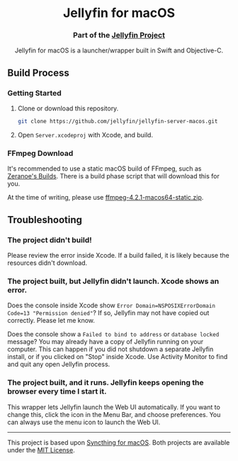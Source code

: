 <h1 align="center">Jellyfin for macOS</h1>
<h3 align="center">Part of the <a href="https://jellyfin.media">Jellyfin Project</a></h3>

<p align="center">
Jellyfin for macOS is a launcher/wrapper built in Swift and Objective-C.
</p>

## Build Process

### Getting Started

1. Clone or download this repository.
   ```sh
   git clone https://github.com/jellyfin/jellyfin-server-macos.git
   ```
2. Open `Server.xcodeproj` with Xcode, and build.


### FFmpeg Download

It's recommended to use a static macOS build of FFmpeg, such as [Zeranoe's Builds](https://ffmpeg.zeranoe.com/builds/macos64/static/). There is a build phase script that will download this for you.

At the time of writing, please use [ffmpeg-4.2.1-macos64-static.zip](https://ffmpeg.zeranoe.com/builds/macos64/static/ffmpeg-4.2.1-macos64-static.zip).


## Troubleshooting

### The project didn't build!

Please review the error inside Xcode. If a build failed, it is likely because the resources didn't download.

### The project built, but Jellyfin didn't launch. Xcode shows an error.

Does the console inside Xcode show `Error Domain=NSPOSIXErrorDomain Code=13 "Permission denied"`? If so, Jellyfin may not have copied out correctly. Please let me know.

Does the console show a `Failed to bind to address` or `database locked` message? You may already have a copy of Jellyfin running on your computer. This can happen if you did not shutdown a separate Jellyfin install, or if you clicked on "Stop" inside Xcode. Use Activity Monitor to find and quit any open Jellyfin process.

### The project built, and it runs. Jellyfin keeps opening the browser every time I start it.

This wrapper lets Jellyfin launch the Web UI automatically. If you want to change this, click the icon in the Menu Bar, and choose preferences. You can always use the menu icon to launch the Web UI.

---
This project is based upon [Syncthing for macOS](https://github.com/syncthing/syncthing-macos). Both projects are available under the [MIT License](LICENSE).

